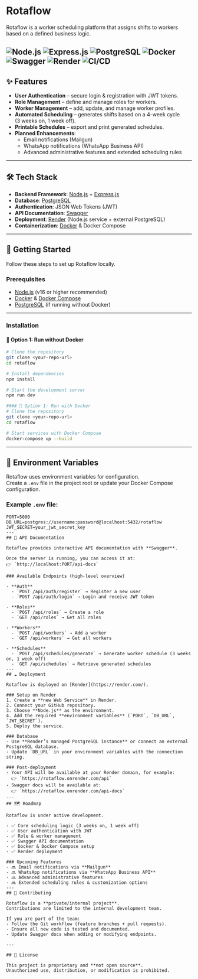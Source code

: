 # Rotaflow

Rotaflow is a worker scheduling platform that assigns shifts to workers based on a defined business logic.

![Node.js](https://img.shields.io/badge/Node.js-339933?style=for-the-badge&logo=node.js&logoColor=white)
![Express.js](https://img.shields.io/badge/Express.js-000000?style=for-the-badge&logo=express&logoColor=white)
![PostgreSQL](https://img.shields.io/badge/PostgreSQL-316192?style=for-the-badge&logo=postgresql&logoColor=white)
![Docker](https://img.shields.io/badge/Docker-2496ED?style=for-the-badge&logo=docker&logoColor=white)
![Swagger](https://img.shields.io/badge/Swagger-85EA2D?style=for-the-badge&logo=swagger&logoColor=black)
![Render](https://img.shields.io/badge/Render-46E3B7?style=for-the-badge&logo=render&logoColor=black)
![CI/CD](https://img.shields.io/badge/CI%2FCD-GitHub%20Actions-2088FF?style=for-the-badge&logo=github-actions&logoColor=white)
---
## ✨ Features

- **User Authentication** – secure login & registration with JWT tokens.  
- **Role Management** – define and manage roles for workers.  
- **Worker Management** – add, update, and manage worker profiles.  
- **Automated Scheduling** – generates shifts based on a 4-week cycle  
  (3 weeks on, 1 week off).  
- **Printable Schedules** – export and print generated schedules.  
- **Planned Enhancements**:  
  - Email notifications (Mailgun)  
  - WhatsApp notifications (WhatsApp Business API)  
  - Advanced administrative features and extended scheduling rules  
---
## 🛠 Tech Stack

- **Backend Framework**: [Node.js](https://nodejs.org/) + [Express.js](https://expressjs.com/)  
- **Database**: [PostgreSQL](https://www.postgresql.org/)  
- **Authentication**: JSON Web Tokens (JWT)  
- **API Documentation**: [Swagger](https://swagger.io/)  
- **Deployment**: [Render](https://render.com/) (Node.js service + external PostgreSQL)  
- **Containerization**: [Docker](https://www.docker.com/) & Docker Compose  
---
## 🚀 Getting Started

Follow these steps to set up Rotaflow locally.

### Prerequisites
- [Node.js](https://nodejs.org/) (v16 or higher recommended)  
- [Docker](https://www.docker.com/) & [Docker Compose](https://docs.docker.com/compose/)  
- [PostgreSQL](https://www.postgresql.org/) (if running without Docker)  

---

### Installation

#### 🔹 Option 1: Run without Docker
```bash
# Clone the repository
git clone <your-repo-url>
cd rotaflow

# Install dependencies
npm install

# Start the development server
npm run dev

#### 🔹 Option 1: Run with Docker
# Clone the repository
git clone <your-repo-url>
cd rotaflow

# Start services with Docker Compose
docker-compose up --build
```
----

## 🔑 Environment Variables

Rotaflow uses environment variables for configuration.  
Create a `.env` file in the project root or update your Docker Compose configuration.  

### Example `.env` file:
```env
PORT=5000
DB_URL=postgres://username:password@localhost:5432/rotaflow
JWT_SECRET=your_jwt_secret_key
---
## 📖 API Documentation

Rotaflow provides interactive API documentation with **Swagger**.

Once the server is running, you can access it at:  
👉 `http://localhost:PORT/api-docs`

### Available Endpoints (high-level overview)

- **Auth**  
  - `POST /api/auth/register` → Register a new user  
  - `POST /api/auth/login` → Login and receive JWT token  

- **Roles**  
  - `POST /api/roles` → Create a role  
  - `GET /api/roles` → Get all roles  

- **Workers**  
  - `POST /api/workers` → Add a worker  
  - `GET /api/workers` → Get all workers  

- **Schedules**  
  - `POST /api/schedules/generate` → Generate worker schedule (3 weeks on, 1 week off)  
  - `GET /api/schedules` → Retrieve generated schedules  
---
## ☁️ Deployment

Rotaflow is deployed on [Render](https://render.com/).  

### Setup on Render
1. Create a **new Web Service** in Render.  
2. Connect your GitHub repository.  
3. Choose **Node.js** as the environment.  
4. Add the required **environment variables** (`PORT`, `DB_URL`, `JWT_SECRET`).  
5. Deploy the service.  

### Database
- Use **Render’s managed PostgreSQL instance** or connect an external PostgreSQL database.  
- Update `DB_URL` in your environment variables with the connection string.  

### Post-deployment
- Your API will be available at your Render domain, for example:  
  👉 `https://rotaflow.onrender.com/api`  
- Swagger docs will be available at:  
  👉 `https://rotaflow.onrender.com/api-docs`  
---
## 🗺 Roadmap

Rotaflow is under active development.  

- ✅ Core scheduling logic (3 weeks on, 1 week off)  
- ✅ User authentication with JWT  
- ✅ Role & worker management  
- ✅ Swagger API documentation  
- ✅ Docker & Docker Compose setup  
- ✅ Render deployment  

### Upcoming Features
- 🔜 Email notifications via **Mailgun**  
- 🔜 WhatsApp notifications via **WhatsApp Business API**  
- 🔜 Advanced administrative features  
- 🔜 Extended scheduling rules & customization options  
---
## 🤝 Contributing

Rotaflow is a **private/internal project**.  
Contributions are limited to the internal development team.  

If you are part of the team:  
- Follow the Git workflow (feature branches + pull requests).  
- Ensure all new code is tested and documented.  
- Update Swagger docs when adding or modifying endpoints.  

---

## 📄 License

This project is proprietary and **not open source**.  
Unauthorized use, distribution, or modification is prohibited.

